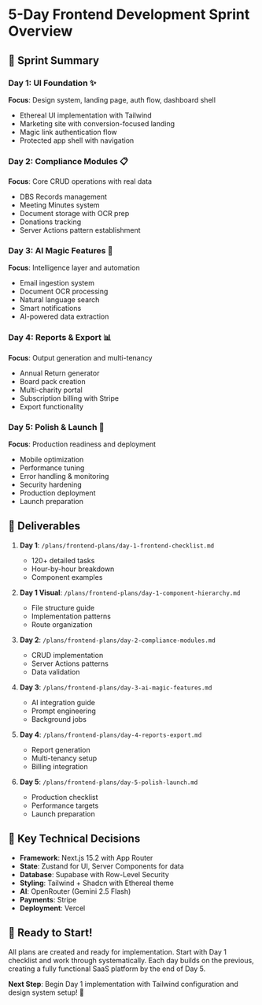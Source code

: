 # 5-Day Frontend Development Sprint Overview

## 🚀 Sprint Summary

### Day 1: UI Foundation ✨
**Focus**: Design system, landing page, auth flow, dashboard shell
- Ethereal UI implementation with Tailwind
- Marketing site with conversion-focused landing
- Magic link authentication flow
- Protected app shell with navigation

### Day 2: Compliance Modules 📋
**Focus**: Core CRUD operations with real data
- DBS Records management
- Meeting Minutes system
- Document storage with OCR prep
- Donations tracking
- Server Actions pattern establishment

### Day 3: AI Magic Features 🤖
**Focus**: Intelligence layer and automation
- Email ingestion system
- Document OCR processing
- Natural language search
- Smart notifications
- AI-powered data extraction

### Day 4: Reports & Export 📊
**Focus**: Output generation and multi-tenancy
- Annual Return generator
- Board pack creation
- Multi-charity portal
- Subscription billing with Stripe
- Export functionality

### Day 5: Polish & Launch 🎯
**Focus**: Production readiness and deployment
- Mobile optimization
- Performance tuning
- Error handling & monitoring
- Security hardening
- Production deployment
- Launch preparation

## 📁 Deliverables

1. **Day 1**: `/plans/frontend-plans/day-1-frontend-checklist.md`
   - 120+ detailed tasks
   - Hour-by-hour breakdown
   - Component examples

2. **Day 1 Visual**: `/plans/frontend-plans/day-1-component-hierarchy.md`
   - File structure guide
   - Implementation patterns
   - Route organization

3. **Day 2**: `/plans/frontend-plans/day-2-compliance-modules.md`
   - CRUD implementation
   - Server Actions patterns
   - Data validation

4. **Day 3**: `/plans/frontend-plans/day-3-ai-magic-features.md`
   - AI integration guide
   - Prompt engineering
   - Background jobs

5. **Day 4**: `/plans/frontend-plans/day-4-reports-export.md`
   - Report generation
   - Multi-tenancy setup
   - Billing integration

6. **Day 5**: `/plans/frontend-plans/day-5-polish-launch.md`
   - Production checklist
   - Performance targets
   - Launch preparation

## 🎯 Key Technical Decisions

- **Framework**: Next.js 15.2 with App Router
- **State**: Zustand for UI, Server Components for data
- **Database**: Supabase with Row-Level Security
- **Styling**: Tailwind + Shadcn with Ethereal theme
- **AI**: OpenRouter (Gemini 2.5 Flash)
- **Payments**: Stripe
- **Deployment**: Vercel

## 🚦 Ready to Start!

All plans are created and ready for implementation. Start with Day 1 checklist and work through systematically. Each day builds on the previous, creating a fully functional SaaS platform by the end of Day 5.

**Next Step**: Begin Day 1 implementation with Tailwind configuration and design system setup! 🎨